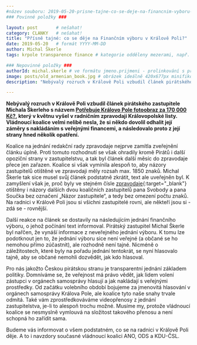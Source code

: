 ```yaml
---
#název souboru: 2019-05-20-prisne-tajne-co-se-deje-na-financnim-vyboru-v-kr-poli.md
### Povinné položky ###

layout: post       # nešahat!
category: CLANKY   # nešahat!
title: "Přísně tajné: co se děje na Finančním výboru v Králově Poli?"
date: 2019-05-20   # formát YYYY-MM-DD
author: Michal Škerle
tags: krpole transparence finance # kategorie odděleny mezerami, např. volby zemědělství životní-prostředí piráti (viz https://jihomoravsky.pirati.cz/tags/)

### Nepovinné položky ###
authorId: michal.skerle # ve formátu jmeno.prijmeni - prolinkování s profilem přes uid
image: posts/old_armenian_book.jpg # obrázek ideálně 420x677px minifikovaný přes https://tinypng.com/
description: "Nebývalý rozruch v Králově Poli vzbudil článek pirátského zastupitele Michala Škerleho s názvem Potřebuje Královo Pole fotoobraz za 170 000 Kč?, který v květnu vyšel v radničním zpravodaji Královopolské listy."

---
```


**Nebývalý rozruch v Králově Poli vzbudil článek pirátského zastupitele Michala Škerleho s názvem [Potřebuje Královo Pole fotoobraz za 170 000 Kč?](/aktuality/fotobraz-za-170000.html), který v květnu vyšel v radničním zpravodaji Královopolské listy. Vládnoucí koalice velmi nelibě nesla, že si někdo dovolil odhalit její záměry s nakládáním s veřejnými financemi, a následovalo proto z její strany hned několik opatření.**

Koalice na jednání redakční rady zpravodaje nejprve zamítla zveřejnění článku úplně. Proti tomuto rozhodnutí se však ohradily kromě Pirátů i další opoziční strany v zastupitelstvu, a tak byl článek další měsíc do zpravodaje přece jen zařazen. Koalice si však vymínila alespoň to, aby názory zastupitelů otištěné ve zpravodaji měly rozsah max. 1850 znaků. Michal Škerle tak sice musel svůj článek podstatně zkrátit, text ale uveřejněn byl. K zamyšlení však je, proč byly ve stejném čísle 
[zpravodaje](https://www.kralovopole.brno.cz/assets/File.ashx?id_org=80903&id_dokumenty=625312&fbclid=IwAR2ii61Ryn3a703E6xx_BX6PQpFphT){:target="_blank"} 
otištěny i názory dalších dvou koaličních zastupitelů pana Svobody a pana Součka bez označení „Názor zastupitele“, a tedy bez omezení počtu znaků. Na radnici v Králově Poli jsou si všichni zastupitelé rovni, ale někteří jsou si - zdá se - rovnější.

Další reakce na článek se dostavily na následujícím jednání finančního výboru, o jehož počínání text informoval. Pirátský zastupitel Michal Škerle byl nařčen, že vynáší informace z neveřejného jednání výboru. K tomu lze podotknout jen to, že jednání výboru sice není veřejné (a občané se ho nemohou přímo zúčastnit), ale rozhodně není tajné. Nicméně o záležitostech, které byly na pořadu jednání tentokrát, se nyní hlasovalo tajně, aby se občané nemohli dozvědět, jak kdo hlasoval. 

Pro nás jakožto Českou pirátskou stranu je transparentní jednání základem politiky. Domníváme se, že veřejnost má právo vědět, jak lidem volení zástupci v orgánech samosprávy hlasují a jak nakládají s veřejnými prostředky. Od začátku volebního období bojujeme za jmenovitá hlasování v orgánech samosprávy Králova Pole, ale koalice tyto naše snahy trvale odmítá. Také vám zprostředkováváme videopřenosy z jednání zastupitelstva, je-li to alespoň trochu možné. Musíme my, protože vládnoucí koalice se nesmyslně vymlouvá na složitost takového přenosu a není schopná ho zařídit sama. 

Budeme vás informovat o všem podstatném, co se na radnici v Králově Poli děje. A to i navzdory současné vládnoucí koalici ANO, ODS a KDU-ČSL. 
